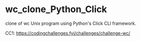 # wc_clone_Python_Click

clone of wc Unix program using Python's Click CLI framework.

CC1: https://codingchallenges.fyi/challenges/challenge-wc/

